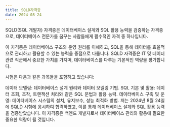 ```yaml
---
title: SQLD자격증
date: 2024-08-24
---
```


SQLD(SQL 개발자) 자격증은 데이터베이스 설계와 SQL 활용 능력을 검증하는 자격증으로, 데이터베이스 전문가를 꿈꾸는 사람들에게 필수적인 자격 중 하나입니다.

<!--more-->
<div style="text-align: justify;">
이 자격증은 데이터베이스 구조와 운영 원리를 이해하고, SQL을 통해 데이터를 효율적으로 관리하고 활용할 수 있는 능력을 중점으로 다룹니다. SQLD 자격증은 IT 및 데이터 관련 직군에서 중요한 가치를 가지며, 데이터베이스를 다루는 기본적인 역량을 평가합니다.

시험은 다음과 같은 과목들을 포함하고 있습니다:

데이터 모델링: 데이터베이스 설계 원리와 데이터 모델링 기법.
SQL 기본 및 활용: 데이터 조회, 조작, 트랜잭션 처리와 같은 SQL 문법과 활용 능력.
데이터베이스 구축 및 운영: 데이터베이스 시스템의 설치, 유지보수, 성능 최적화 방법.
저는 2024년 8월 24일에 SQLD 시험에 응시하여 합격하였고, 이를 통해 데이터베이스 설계와 SQL 활용 능력을 검증받았습니다. 이 자격증은 백엔드 개발자로서 데이터베이스 관리와 활용에 필요한 중요한 역량이 될 것입니다.</div>